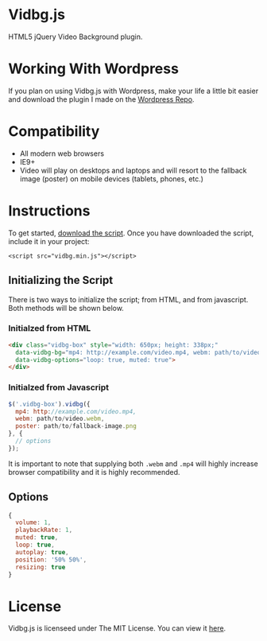 # Vidbg.js

HTML5 jQuery Video Background plugin.

# Working With Wordpress

If you plan on using Vidbg.js with Wordpress, make your life a little bit easier and download the plugin I made on the [Wordpress Repo](https://wordpress.org/plugins/video-background/).

# Compatibility

* All modern web browsers
* IE9+
* Video will play on desktops and laptops and will resort to the fallback image (poster) on mobile devices (tablets, phones, etc.)

# Instructions

To get started, [download the script](https://github.com/blakedotvegas/supreme_theme/archive/master.zip). Once you have downloaded the script, include it in your project:

`<script src="vidbg.min.js"></script>`

## Initializing the Script

There is two ways to initialize the script; from HTML, and from javascript. Both methods will be shown below.

### Initialzed from HTML

```html
<div class="vidbg-box" style="width: 650px; height: 338px;"
  data-vidbg-bg="mp4: http://example.com/video.mp4, webm: path/to/video.webm, poster: path/to/poster.jpg"
  data-vidbg-options="loop: true, muted: true">
</div>
```

### Initialzed from Javascript

```js
$('.vidbg-box').vidbg({
  mp4: http://example.com/video.mp4,
  webm: path/to/video.webm,
  poster: path/to/fallback-image.png
}, {
  // options
});
```

It is important to note that supplying both `.webm` and `.mp4` will highly increase browser compatibility and it is highly recommended.

## Options

```js
{
  volume: 1,
  playbackRate: 1,
  muted: true,
  loop: true,
  autoplay: true,
  position: '50% 50%',
  resizing: true
}
```

# License

Vidbg.js is licenseed under The MIT License. You can view it [here](https://github.com/blakedotvegas/vidbg/master/LICENSE).
